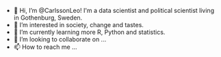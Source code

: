 - 👋 Hi, I’m @CarlssonLeo! I'm a data scientist and political scientist living in Gothenburg, Sweden.
- 👀 I’m interested in society, change and tastes.
- 🌱 I’m currently learning more R, Python and statistics.
- 💞️ I’m looking to collaborate on ...
- 📫 How to reach me ...

<!---
CarlssonLeo/CarlssonLeo is a ✨ special ✨ repository because its `README.md` (this file) appears on your GitHub profile.
You can click the Preview link to take a look at your changes.
--->
